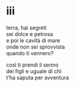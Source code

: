 # iii

terra, hai segreti  
sei dolce e petrosa  
e poi le cavità di mare  
onde non sei sprovvista  
quando ti vennero?

così ti prendi il senno  
dei figli e uguale di chi  
t’ha saputa per avventura
